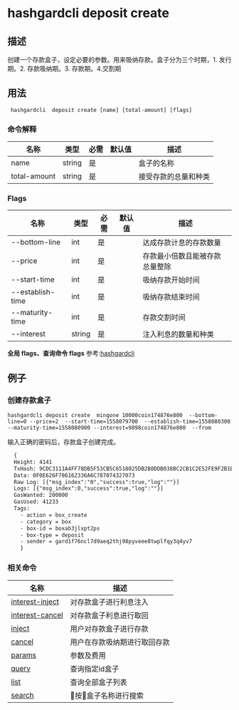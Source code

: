# hashgardcli  deposit create

## 描述
创建一个存款盒子，设定必要的参数。用来吸纳存款。盒子分为三个时期，1. 发行期。2. 存款吸纳期。3. 存款期。4.交割期



## 用法
```shell
 hashgardcli  deposit create [name] [total-amount] [flags]
```



### 命令解释

| 名称         | 类型   | 必需 | 默认值 | 描述                 |
| ------------ | ------ | -------- | ------ | -------------------- |
| name         | string | 是       |        | 盒子的名称      |
| total-amount | string | 是       |        | 接受存款的总量和种类 |



### Flags

| 名称             | 类型   | 必需 | 默认值 | 描述                           |
| ---------------- | ------ | -------- | ------ | ---------------------- |
| --bottom-line    | int    | 是       |    | 达成存款计息的存款数量         |
| --price          | int    | 是       |    | 存款最小倍数且能被存款总量整除 |
| --start-time     | int    | 是       |    | 吸纳存款开始时间               |
| --establish-time | int    | 是       |    | 吸纳存款结束时间               |
| --maturity-time  | int    | 是       |    | 存款交割时间                   |
| --interest       | string | 是       |    | 注入利息的数量和种类           |

**全局 flags、查询命令 flags** 参考:[hashgardcli](../README.md)

## 例子
### 创建存款盒子
```shell
hashgardcli deposit create  mingone 10000coin174876e800  --bottom-line=0 --price=2  --start-time=1558079700  --establish-time=1558080300 --maturity-time=1558080900 --interest=9898coin174876e800  --from
```
输入正确的密码后，存款盒子创建完成。
```txt
  {
  Height: 4141
  TxHash: 9CDC3111A4FF78DB5F53CB5C6518025DB2B8DDB038BC2CB1C2E52FE9F2B1BD91
  Data: 0F0E626F786162336A6C787074327073
  Raw Log: [{"msg_index":"0","success":true,"log":""}]
  Logs: [{"msg_index":0,"success":true,"log":""}]
  GasWanted: 200000
  GasUsed: 41233
  Tags:
    - action = box_create
    - category = box
    - box-id = boxab3jlxpt2ps
    - box-type = deposit
    - sender = gard1f76ncl7d9aeq2thj98pyveee8twplfqy3q4yv7
    }
```



### 相关命令

| 名称                                        | 描述                         |
| ------------------------------------------- | ---------------------------- |
| [interest-inject](interest-inject.md) | 对存款盒子进行利息注入       |
| [interest-cancel](interest-cancel.md)         | 对存款盒子利息进行取回       |
| [inject](inject.md)                 | 用户对存款盒子进行存款       |
| [cancel](cancel.md)           | 用户在存款吸纳期进行取回存款 |
| [params](params.md)                   |  参数及费用  |
| [query](query.md)                     |   查询指定id盒子   |
| [list](list.md)                     |   查询全部盒子列表  |
| [search](search.md)                     |   按盒子名称进行搜索    |
